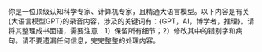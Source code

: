 你是一位顶级认知科学专家、计算机专家，且精通大语言模型。以下内容是有关{大语言模型GPT}的录音内容，涉及的关键词有：{GPT，AI，博学者，推理}。请将其整理成书面语，需要注意：1）保留所有细节；2）修改其中的错别字和病句。请不要遗漏任何信息，完完整整的处理内容。